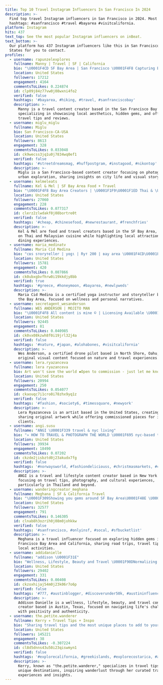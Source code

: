 ```yaml
---
title: Top 10 Travel Instagram Influencers In San Francisco In 2024
description: >-
  Find top travel Instagram influencers in San Francisco in 2024. Most popular
  hashtags: #sanfrancisco #travel #bayarea #visitcalifornia.
platform: Instagram
hits: 437
text_top: See the most popular Instagram influencers on inBeat.
text_bottom: >-
  Our platform has 437 Instagram influencers like this in San Francisco, United
  States for you to contact.
profiles:
  - username: rapunzelexplores
    fullname: Manny | Travel | SF | California
    bio: "\U0001F4CD SF Bay Area | San Francisco \U0001F4F8 Capturing Bay Area Aesthetics \U0001F9ED Uncovering Hidden Gems & Local Secrets \U0001F4DD Trips, Tips, Views & Reviews \U0001F3A5 UGC Creator"
    location: United States
    followers: 17212
    engagement: 4164
    commentsToLikes: 0.224874
    id: clp09j84z77vw0j08wxni4fo2
    verified: false
    hashtags: '#bayarea, #hiking, #travel, #sanfranciscobay'
    description: >-
      Manny is a travel content creator based in the San Francisco Bay Area,
      specializing in showcasing local aesthetics, hidden gems, and offering
      travel tips and reviews.
  - username: miglu_miglu
    fullname: Miglu
    bio: San Francisco-CA-USA
    location: United States
    followers: 8613
    engagement: 328
    commentsToLikes: 0.033048
    id: ck9wecss3jq1u0j7834wq0ef1
    verified: false
    hashtags: '#streetdreamsmag, #huffpostgram, #instagood, #nikontop'
    description: >-
      Miglu is a San Francisco-based content creator focusing on photography and
      urban exploration, sharing insights on city life and visual storytelling.
  - username: kelmeleats
    fullname: Kel & Mel | SF Bay Area Food + Travel
    bio: "\U0001F4F8 Bay Area Creators | \U0001F1F9\U0001F1ED Thai & \U0001F1F2\U0001F1FE Malaysian \U0001F4E9 kelmeleats@gmail.com | Disney Creators ‘23 \U0001F389 Your guide for the best things to do and eat"
    location: United States
    followers: 27060
    engagement: 228
    commentsToLikes: 0.077317
    id: clerz2zlwdakf0j08bortre0t
    verified: false
    hashtags: '#cheap, #chinesefood, #newrestaurant, #frenchfries'
    description: >-
      Kel & Mel are food and travel creators based in the SF Bay Area, focusing
      on Thai and Malaysian cuisine while highlighting local attractions and
      dining experiences.
  - username: maria_medinatv
    fullname: Maria Cid Medina
    bio: "cвѕ ѕтoryтeller | yogι | Ryт 200 | вay area \U0001F4CD\U0001F1F5\U0001F1ED"
    location: United States
    followers: 15781
    engagement: 420
    commentsToLikes: 0.087866
    id: ck0ubxgbvfhrw0i19kkdjy8bb
    verified: true
    hashtags: '#greece, #honeymoon, #bayarea, #newlyweds'
    description: >-
      Maria Cid Medina is a certified yoga instructor and storyteller based in
      the Bay Area, focused on wellness and personal narratives.
  - username: secretagent_wesanderson
    fullname: WES ANDERSON | MOJITO MAN
    bio: "\U0001F4F8 All content is mine © | Licensing Available \U0001F681 Certified Drone Pilot | @idroneaerials \U0001F4CD North Shore, Oahu \U0001F334 | 54/196 ⤵️ Only Fans \U0001F483"
    location: United States
    followers: 92445
    engagement: 81
    commentsToLikes: 0.040985
    id: ck0vx08kzwh8f0i19jrl32j4a
    verified: false
    hashtags: '#nature, #japan, #alohabones, #visitcalifornia'
    description: >-
      Wes Anderson, a certified drone pilot based in North Shore, Oahu, creates
      original visual content focused on nature and travel experiences.
  - username: lera.ryazanceva
    fullname: lera ryazanceva
    bio: Art won't save the world ▪Open to commission - just let me know
    location: United States
    followers: 20994
    engagement: 250
    commentsToLikes: 0.054077
    id: ckaouqc7i1cro0i78zhx9yq1z
    verified: false
    hashtags: '#fashion, #society6, #timessquare, #newyork'
    description: >-
      Lera Ryazanceva is an artist based in the United States, creating and
      sharing original artwork while offering commissioned pieces for interested
      clients.
  - username: angi.susu
    fullname: "ANGI \U0001F339 travel & nyc living"
    bio: "✈️ HOW TO TRAVEL & PHOTOGRAPH THE WORLD \U0001F695 nyc-based traveling fairy \U0001F4CD: thailand \U0001F338 proud chindo-american \U0001F48C angelina.suwoto@gmail.com"
    location: United States
    followers: 39934
    engagement: 18490
    commentsToLikes: 0.07202
    id: ckzde2jisbztd0j23akudx7fg
    verified: false
    hashtags: '#norwaysworld, #fashiondeliciouss, #christmasmarkets, #caribbeanwaters'
    description: >-
      ANGI is a travel and lifestyle content creator based in New York City,
      focusing on travel tips, photography, and cultural experiences,
      particularly in Thailand and beyond.
  - username: wanderingcreator_meghana
    fullname: Meghana | SF & California Travel
    bio: "\U0001F309Showing you gems around SF Bay Area\U0001F48E \U0001F3DECalifornia Travel & Beyond \U0001F5FA️ \U0001F305Road Trips, Travel Tips, Fun Activities\U0001F3A2"
    location: United States
    followers: 32577
    engagement: 791
    commentsToLikes: 0.146305
    id: clnab8h3ozrih0j08m0johkkw
    verified: false
    hashtags: '#sanfrancisco, #onlyinsf, #socal, #sfbucketlist'
    description: >-
      Meghana is a travel influencer focused on exploring hidden gems in the San
      Francisco Bay Area and California, sharing road trips, travel tips, and
      local activities.
  - username: addidanielle
    fullname: "addison \U0001F31E"
    bio: "Wellness, Lifestyle, Beauty and Travel \U0001F90DNormalizing life’s chaos BE THE LIGHT \U0001F3F3️‍\U0001F308♻️\U0001F31E\U0001F33F\U0001F319\U0001FAAC\U0001F9DA\U0001F3FC‍♀️ 24, Austin TX"
    location: United States
    followers: 29402
    engagement: 331
    commentsToLikes: 0.00408
    id: ckzoxhijaj54m0j23k06r7o6p
    verified: false
    hashtags: '#777, #austinblogger, #discoverunder50k, #austininfluencer'
    description: >-
      Addison Danielle is a wellness, lifestyle, beauty, and travel content
      creator based in Austin, Texas, focused on navigating life's challenges
      with positivity and authenticity.
  - username: the.petite.wanderer
    fullname: Kerry ✈️ Travel Tips + Inspo
    bio: "Sharing travel tips and the most unique places to add to your bucket list✨ Founder:@kerryirelandco \U0001F48Chello@kerryireland.co Latest on the blog \U0001F447"
    location: United States
    followers: 145221
    engagement: 38
    commentsToLikes: -0.307224
    id: cl8d5dnns43u50i23qiswmyn1
    verified: false
    hashtags: '#explorecalifornia, #greekislands, #explorecostarica, #amalficoast'
    description: >-
      Kerry, known as "the.petite.wanderer," specializes in travel tips and
      unique destinations, inspiring wanderlust through her curated travel
      experiences and insights.
---
```


